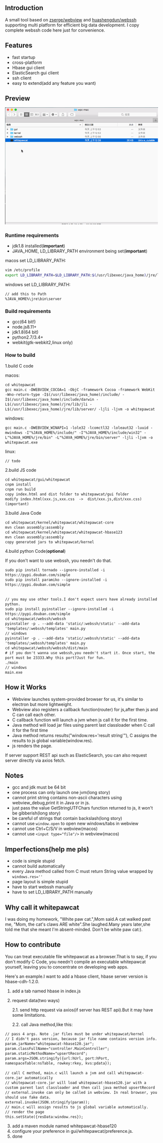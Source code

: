 ## Introduction
A small tool based on [zserge/webview](https://github.com/zserge/webview) and [huashengdun/webssh](https://github.com/huashengdun/webssh) supporting multi platform for efficient big data development.
I copy complete webssh code here just for convenience.
## Features
- fast startup
- cross-platform
- Hbase gui client
- ElasticSearch gui client
- ssh client
- easy to extend(add any feature you want)

## Preview
![demo](https://github.com/CJSoldier/whitepawcat/raw/master/preview/demo.gif)
### Runtime requirements
- jdk1.8 installed(**important**)
- JAVA_HOME, LD_LIBRARY_PATH environment being set(**important**)

macos set LD_LIBRARY_PATH:

```bash
vim /etc/profile
export LD_LIBRARY_PATH=$LD_LIBRARY_PATH:$(/usr/libexec/java_home)/jre/lib/jli/:$(/usr/libexec/java_home)/jre/lib/server
```

windows set LD_LIBRARY_PATH:

```
// add this to Path
%JAVA_HOME%\jre\bin\server
```

### Build requirements
- gcc(64 bit!)
- node.js8.11+
- jdk1.8(64 bit)
- python2.7/3.4+
- webkit(gtk-webkit2,linux only)


### How to build


1.build C code

macos:

```
cd whitepawcat 
gcc main.c -DWEBVIEW_COCOA=1 -ObjC -framework Cocoa -framework WebKit -Wno-return-type -I$(/usr/libexec/java_home)/include/ -I$(/usr/libexec/java_home)/include/darwin -L$(/usr/libexec/java_home)/jre/lib/jli -L$(/usr/libexec/java_home)/jre/lib/server/ -ljli -ljvm -o whitepawcat
```
windows:

```
gcc main.c -DWEBVIEW_WINAPI=1 -lole32 -lcomctl32 -loleaut32 -luuid -mwindows -I"%JAVA_HOME%/include/" -I"%JAVA_HOME%/include/win32" -L"%JAVA_HOME%/jre/bin" -L"%JAVA_HOME%/jre/bin/server" -ljli -ljvm -o whitepawcat.exe
```
linux:

```
// todo
```
2.build JS code

```
cd whitepawcat/gui/whitepawcat
cnpm install 
cnpm run build
copy index.html and dist folder to whitepawcat/gui folder
modify index.html(xxx.js,xxx.css  ->  dist/xxx.js,dist/xxx.css) (important)
```

3.build Java Code

```
cd whitepawcat/kernel/whitepawcat/whitepawcat-core
mvn clean assembly:assembly
cd whitepawcat/kernel/whitepawcat/whitepawcat-hbase123
mvn clean assembly:assembly
copy generated jars to whitepawcat/kernel
```

4.build python Code(**optional**)

If you don't want to use webssh, you needn't do that.

```
sudo pip install tornado --ignore-installed -i https://pypi.douban.com/simple
sudo pip install paramiko --ignore-installed -i https://pypi.douban.com/simple


// you may use other tools.I don't expect users have already installed python.
sudo pip install pyinstaller --ignore-installed -i https://pypi.douban.com/simple
cd whitepawcat/webssh/webssh
pyinstaller -p . --add-data 'static/:webssh/static' --add-data 'templates/:webssh/templates' main.py
// windows
pyinstaller -p . --add-data 'static/;webssh/static' --add-data 'templates/;webssh/templates' main.py
cd whitepawcat/webssh/webssh/dist/main
# if you don't wanna use webssh,you needn't start it. Once start, the port must be 23333.Why this port?Just for fun.
./main
// windows
main.exe
```

## How it Works
- Webview launches system-provided browser for us, it's similar to electron but more lightweight.
- Webview also registers a callback function(router) for js,after then js and C can call each other.
- C callback function will launch a jvm when js call it for the first time.
- Java method will load jar files using parent last classloader when C call it for the first time
- Java method returns results("window.res='result string'"), C assigns the results to js global variable(window.res).
- js renders the page.

If server support REST api such as ElasticSearch, you can also request server directly via axios fetch.

## Notes
- gcc and jdk must be 64 bit
- one process can only launch one jvm(long story)
- cannot print string contains non-ascii characters using webview_debug,print it in Java or in js.
- just pass the value GetStringUTFChars function returned to js, it won't be gibberish(long story)
- be careful of strings that contain backslash(long story)
- cannot use `window.open` to open new windows/tabs in webview
- cannot use Ctrl+C/S/V in webview(macos)
- cannot use `<input type="file"/>` in webview(macos)

## Imperfections(help me pls)
- code is simple stupid
- cannot build automatically
- every Java method called from C must return String value wrapped by `windows.res=''`
- page layout is simple stupid
- have to start webssh manually
- have to set LD_LIBRARY_PATH manually

## Why call it whitepawcat
I was doing my homework, "White paw cat.",Mom said.A cat walked past me,
"Mom, the cat's claws ARE white".She laughed.Many years later,she told me that she meant I'm absent-minded.
Don't be white paw cat:).

## How to contribute

You can treat executable file whitepawcat as a browser.That is to say, if you don't modify
C Code, you needn't compile an executable whitepawcat yourself, leaving you to concentrate on 
developing web apps.

Here's an example.I want to add a hbase client, hbase server version is hbase-cdh-1.2.0.

1. add a tab named hbase in index.js
2. request data(two ways)

   2.1. send http request via axios(if server has REST api).But it may have some limitations.

   2.2. call Java method,like this:

```
// pass 4 args. Note .jar files must be under whitepawcat/kernel
// I didn't pass version, because jar file name contains version info.
param.jarName="whitepawcat-hbase120.jar";
param.classFullName="controller.MainController";
param.staticMethodName="upsertRecord";
param.args=JSON.stringify({url:hUrl, port:hPort, namespaceTable:nsTable, rowkey:rkey, kvs:pdata});

// call C method, main.c will launch a jvm and call whitepawcat-core.jar automatically
// whitepawcat-core.jar will load whitepawcat-hbase120.jar with a custom parent last classloader and then call java method upsertRecord
// external.invoke can only be called in webview. In real browser, you should use fake data.
external.invoke(JSON.stringify(param));
// main.c will assign results to js global variable automatically. 
// render the page
this.setState({resData:window.res});
```

3. add a maven module named whitepawcat-hbase120
4. configure your preference in gui/whitepawcat/preference.js.
5. done


